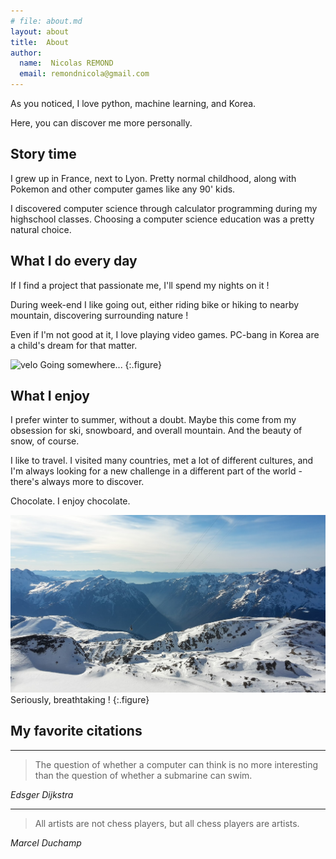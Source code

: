 ```yaml
---
# file: about.md
layout: about
title:  About
author:
  name:  Nicolas REMOND
  email: remondnicola@gmail.com
---
```


As you noticed, I love python, machine learning, and Korea.

Here, you can discover me more personally.

## Story time

I grew up in France, next to Lyon. Pretty normal childhood, along with Pokemon and other computer games like any 90' kids.

I discovered computer science through calculator programming during my highschool classes. Choosing a computer science education was a pretty natural choice.

## What I do every day

If I find a project that passionate me, I'll spend my nights on it !

During week-end I like going out, either riding bike or hiking to nearby mountain, discovering surrounding nature !

Even if I'm not good at it, I love playing video games. PC-bang in Korea are a child's dream for that matter.

![velo](/assets/img/about/velo.jpg)
Going somewhere...
{:.figure}

## What I enjoy

I prefer winter to summer, without a doubt. Maybe this come from my obsession for ski, snowboard, and overall mountain. And the beauty of snow, of course.

I like to travel. I visited many countries, met a lot of different cultures, and I'm always looking for a new challenge in a different part of the world - there's always more to discover.

Chocolate. I enjoy chocolate.

![mountain](/assets/img/about/mountain.jpg)
Seriously, breathtaking !
{:.figure}

## My favorite citations

---

> The question of whether a computer can think is no more interesting than the question of whether a submarine can swim.

_Edsger Dijkstra_

---

> All artists are not chess players, but all chess players are artists.

_Marcel Duchamp_